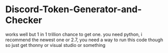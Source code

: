# Discord-Token-Generator-and-Checker
works well but 1 in 1 trillion chance to get one.
you need python, 
i recommend the newest one or 2.7, you need a way to run this code though so just get thonny or visual studio or something

